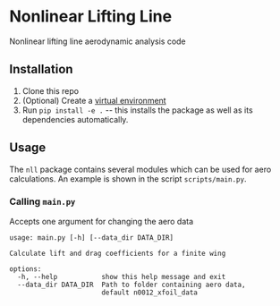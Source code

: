 # Nonlinear Lifting Line

Nonlinear lifting line aerodynamic analysis code

## Installation

1. Clone this repo
2. (Optional) Create a [virtual environment](https://docs.python.org/3/library/venv.html)
3. Run `pip install -e .` -- this installs the package as well as its dependencies automatically.

## Usage

The `nll` package contains several modules which can be used for aero calculations. An example is shown in the script `scripts/main.py`.

### Calling `main.py`

Accepts one argument for changing the aero data

```plaintext
usage: main.py [-h] [--data_dir DATA_DIR]

Calculate lift and drag coefficients for a finite wing

options:
  -h, --help           show this help message and exit
  --data_dir DATA_DIR  Path to folder containing aero data,
                       default n0012_xfoil_data
  ```
